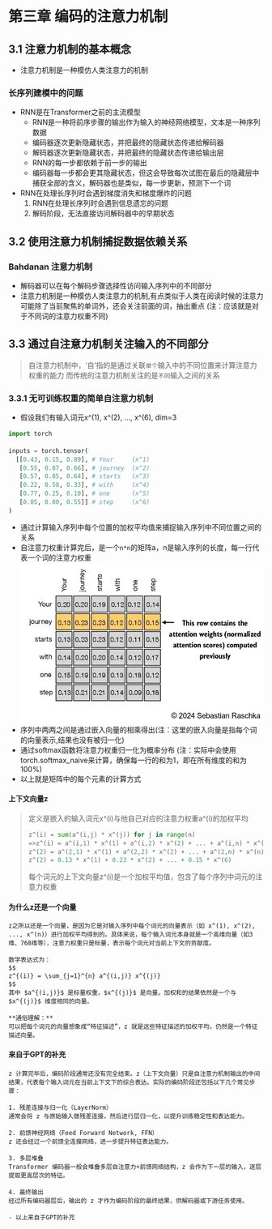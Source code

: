 # 第三章 编码的注意力机制
## 3.1 注意力机制的基本概念
- 注意力机制是一种模仿人类注意力的机制
### 长序列建模中的问题
- RNN是在Transformer之前的主流模型
    - RNN是一种将前序步骤的输出作为输入的神经网络模型，文本是一种序列数据
    - 编码器逐次更新隐藏状态，并把最终的隐藏状态传递给解码器
    - 解码器逐次更新隐藏状态，并把最终的隐藏状态传递给输出层
    - RNN的每一步都依赖于前一步的输出
    - 编码器每一步都会更其隐藏状态，但这会导致每次试图在最后的隐藏层中捕获全部的含义，解码器也是类似，每一步更新，预测下一个词
- RNN在处理长序列时会遇到梯度消失和梯度爆炸的问题
    1. RNN在处理长序列时会遇到信息遗忘的问题
    2. 解码阶段，无法直接访问解码器中的早期状态
## 3.2 使用注意力机制捕捉数据依赖关系
### Bahdanan 注意力机制
- 解码器可以在每个解码步骤选择性访问输入序列中的不同部分
- 注意力机制是一种模仿人类注意力的机制,有点类似于人类在阅读时候的注意力可能除了当前聚焦的单词外，还会关注前面的词，抽出重点 (注：应该就是对于不同词的注意力权重不同)

## 3.3 通过自注意力机制关注输入的不同部分
>自注意力机制中，‘自’指的是通过关联`单个`输入中的不同位置来计算注意力权重的能力
>而传统的注意力机制关注的是`不同`输入之间的关系

### 3.3.1 无可训练权重的简单自注意力机制
- 假设我们有输入词元x^(1), x^(2), ..., x^(6), dim=3
```python
import torch

inputs = torch.tensor(
  [[0.43, 0.15, 0.89], # Your     (x^1)
   [0.55, 0.87, 0.66], # journey  (x^2)
   [0.57, 0.85, 0.64], # starts   (x^3)
   [0.22, 0.58, 0.33], # with     (x^4)
   [0.77, 0.25, 0.10], # one      (x^5)
   [0.05, 0.80, 0.55]] # step     (x^6)
)
```

- 通过计算输入序列中每个位置的加权平均值来捕捉输入序列中不同位置之间的关系
- 自注意力权重计算完后，是一个`n*n`的矩阵a，n是输入序列的长度，每一行代表一个词的注意力权重
![](./images/3.3.png)
- 序列中两两之间是通过嵌入向量的相乘得出(注：这里的嵌入向量是指每个词的向量表示,结果也没有被归一化)
- 通过softmax函数将注意力权重归一化为概率分布 (注：实际中会使用torch.softmax_naive来计算，确保每一行的和为1，即在所有维度的和为100%)
- 以上就是矩阵中的每个元素的计算方式

#### 上下文向量z
>定义是嵌入的输入词元x^(i)与他自己对应的注意力权重a^(i)的加权平均
>```python
>z^(i) = sum(a^(i,j) * x^(j)) for j in range(n)
>=>z^(i) = a^(i,1) * x^(1) + a^(i,2) * x^(2) + ... + a^(i,n) * x^(n)
> z^(2) = a^(2,1) * x^(1) + a^(2,2) * x^(2) + ... + a^(2,n) * x^(n)
> z^(2) = 0.13 * x^(1) + 0.23 * x^(2) + ... + 0.15 * x^(6)
>```
>每个词元的上下文向量z^(i)是一个加权平均值，包含了每个序列中词元的注意力权重

#### 为什么z还是一个向量
```text
z之所以还是一个向量，是因为它是对输入序列中每个词元的向量表示（如 x^(1), x^(2), ..., x^(n)）进行加权平均得到的。具体来说，每个输入词元本身就是一个高维向量（如3维、768维等），注意力权重只是标量，表示每个词元对当前上下文的贡献度。

数学表达式为：
$$
z^{(i)} = \sum_{j=1}^{n} a^{(i,j)} x^{(j)}
$$
其中 $a^{(i,j)}$ 是标量权重，$x^{(j)}$ 是向量。加权和的结果依然是一个与 $x^{(j)}$ 维度相同的向量。

**通俗理解：**  
可以把每个词元的向量想象成“特征描述”，z 就是这些特征描述的加权平均，仍然是一个特征描述向量。
```

#### 来自于GPT的补充
``` text
z 计算完毕后，编码阶段通常还没有完全结束。z（上下文向量）只是自注意力机制输出的中间结果，代表每个输入词元在当前上下文下的综合表达。实际的编码阶段还包括以下几个常见步骤：

1. 残差连接与归一化（LayerNorm）
通常会将 z 与原始输入做残差连接，然后进行层归一化，以提升训练稳定性和表达能力。

2. 前馈神经网络（Feed Forward Network, FFN）
z 还会经过一个前馈全连接网络，进一步提升特征表达能力。

3. 多层堆叠
Transformer 编码器一般会堆叠多层自注意力+前馈网络结构，z 会作为下一层的输入，逐层提取更高层次的特征。

4. 最终输出
经过所有编码器层后，输出的 z 才作为编码阶段的最终结果，供解码器或下游任务使用。

- 以上来自于GPT的补充
```



